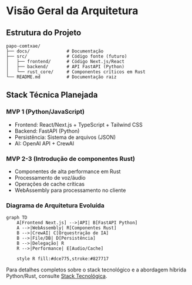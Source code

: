 # Visão Geral da Arquitetura

## Estrutura do Projeto

```
papo-comtxae/
├── docs/              # Documentação
├── src/               # Código fonte (futuro)
│   ├── frontend/      # Código Next.js/React
│   ├── backend/       # API FastAPI (Python)
│   └── rust_core/     # Componentes críticos em Rust
└── README.md          # Documentação raiz
```

## Stack Técnica Planejada

### MVP 1 (Python/JavaScript)
- Frontend: React/Next.js + TypeScript + Tailwind CSS
- Backend: FastAPI (Python)
- Persistência: Sistema de arquivos (JSON)
- AI: OpenAI API + CrewAI

### MVP 2-3 (Introdução de componentes Rust)
- Componentes de alta performance em Rust
- Processamento de voz/áudio
- Operações de cache críticas
- WebAssembly para processamento no cliente

### Diagrama de Arquitetura Evoluída

```mermaid
graph TD
    A[Frontend Next.js] -->|API| B[FastAPI Python]
    A -->|WebAssembly| R[Componentes Rust]
    B -->|CrewAI| C[Orquestração de IA]
    B -->|File/DB| D[Persistência]
    B -->|Delegação| R
    R -->|Performance| E[Audio/Cache]
    
    style R fill:#dce775,stroke:#827717
```

Para detalhes completos sobre o stack tecnológico e a abordagem híbrida Python/Rust, consulte [Stack Tecnológica](TECH_STACK.md).
